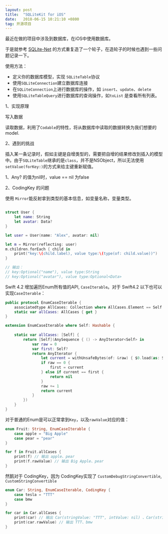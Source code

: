 ```yaml
---
layout: post
title:  "SQLiteKit for iOS"
date:   2018-06-15 10:21:10 +0800
tag: 开源项目
---
```


最近在做的项目中涉及到数据库，在iOS中使用数据库。

于是就参考 [SQLite-Net](https://github.com/praeclarum/sqlite-net/) 的方式重复造了一个轮子，在造轮子的时候也遇到一些问题记录一下。


使用方法：

* 定义你的数据库模型，实现 `SQLiteTable`协议
* 使用`SQLiteConnection`建立数据库连接
* 在`SQLiteConnection`上进行数据库的操作，如 `insert`、`update`、`delete`
* 使用`SQLiteTableQuery`进行数据库的查询操作，如`toList` 是查看所有列表。


1、实现原理

写入数据

读取数据，利用了`Codable`的特性，将从数据库中读取的数据转换为我们想要的model.

2、遇到的挑战

插入某一条记录时，假如主键是自增类型的，需要把自增的结果修改到插入的模型中。由于`SQLiteTable`继承的是`class`，并不是NSObject，所以无法使用`setValue(forKey:)`的方式来给主键重新赋值。

1、Any? 的值为nil时，value == nil 为false


2、CodingKey 的问题

使用 `Mirror`能反射拿到类型的基本信息，如变量名称，变量类型。

```swift

struct User {
    let name: String
    let avatar: Data?
}

let user = User(name: "Alex", avatar: nil)

let m = Mirror(reflecting: user)
m.children.forEach { child in
    print("key:\(child.label), value type:\(type(of: child.value))")
}

// 输出：
// key:Optional("name"), value type:String
// key:Optional("avatar"), value type:Optional<Data>
```

Swift 4.2 增加遍历Enum所有值的API, `CaseIterable`。对于 Swift4.2 以下也可以实现`CaseIterable`：

```swift
public protocol EnumCaseIterable {
    associatedtype AllCases: Collection where AllCases.Element == Self
    static var allCases: AllCases { get }
}

extension EnumCaseIterable where Self: Hashable {
    
    static var allCases: [Self] {
        return [Self](AnySequence { () -> AnyIterator<Self> in
            var raw = 0
            var first: Self?
            return AnyIterator {
                let current = withUnsafeBytes(of: &raw) { $0.load(as: Self.self) }
                if raw == 0 {
                    first = current
                } else if current == first {
                    return nil
                }
                raw += 1
                return current
            }
        })
    }
}
```

对于普通的Enum是可以正常拿到`Key`，以及`rawValue`对应的值：

```swift
enum Fruit: String, EnumCaseIterable {
    case apple = "Big Apple"
    case pear = "pear"
}

for f in Fruit.allCases {
    print(f) // 输出 apple、pear
    print(f.rawValue) // 输出 Big Apple、pear
}
```

然鹅对于 CodingKey，因为 CodingKey实现了 `CustomDebugStringConvertible`, `CustomStringConvertible`

```swift
enum Car: String, EnumCaseIterable, CodingKey {
    case tesla = "TTT"
    case bmw
}

for car in Car.allCases {
    print(car) // 输出 Car(stringValue: "TTT", intValue: nil) 、Car(stringValue: "bmw", intValue: nil)
    print(car.rawValue) // 输出 TTT、bmw
}
```

